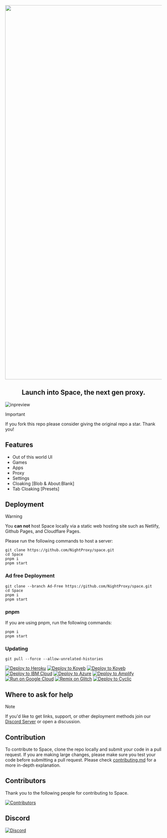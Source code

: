 <div align="center">
        <img src="https://i.imgur.com/OMo4cMz.png" style="width: 1200px"/>
    <h2>Launch into Space, the next gen proxy.</h2>
</div>

![inpreview](https://i.imgur.com/VhNNgOs.jpeg)

> [!IMPORTANT]
> If you fork this repo please consider giving the original repo a
> star. Thank you!

## Features

-   Out of this world UI
-   Games
-   Apps
-   Proxy
-   Settings
-   Cloaking [Blob & About:Blank]
-   Tab Cloaking [Presets]

## Deployment

> [!WARNING]
> You **can not** host Space locally via a static web hosting site
> such as Netlify, Github Pages, and Cloudflare Pages.

Please run the following commands to host a server:

```
git clone https://github.com/NightProxy/space.git
cd Space
pnpm i
pnpm start
```
### Ad free Deployment

```
git clone --branch Ad-Free https://github.com/NightProxy/space.git
cd Space
pnpm i
pnpm start
```
### pnpm
<p>If you are using pnpm, run the following commands:<p/>

```
pnpm i
pnpm start
```

### Updating

```
git pull --force --allow-unrelated-histories
```

<a target="_blank" href="https://heroku.com/deploy/?template=https://github.com/NightProxy/Space"><img alt="Deploy to Heroku" src="https://binbashbanana.github.io/deploy-buttons/buttons/remade/heroku.svg"></a>
<a target="_blank" href="https://app.koyeb.com/deploy?type=git&repository=github.com/NightProxy/Space"><img alt="Deploy to Koyeb" src="https://binbashbanana.github.io/deploy-buttons/buttons/remade/koyeb.svg"></a>
<a target="_blank" href="https://cloud.oracle.com/resourcemanager/stacks/create?zipUrl=https://github.com/NightProxy/Space/deploy-buttons/archive/refs/heads/main.zip"><img alt="Deploy to Koyeb" src="https://binbashbanana.github.io/deploy-buttons/buttons/remade/oraclecloud.svg"></a>
<a target="_blank" href="https://cloud.ibm.com/devops/setup/deploy?repository=https://github.com/NightProxy/Space"><img alt="Deploy to IBM Cloud" src="https://raw.githubusercontent.com/BinBashBanana/deploy-buttons/master/buttons/remade/ibmcloud.svg"></a>
<a target="_blank" href="https://deploy.azure.com/?repository=https://github.com/NightProxy/Space"><img alt="Deploy to Azure" src="https://raw.githubusercontent.com/BinBashBanana/deploy-buttons/master/buttons/remade/azure.svg"></a>
<a target="_blank" href="https://console.aws.amazon.com/amplify/home#/deploy?repo=https://github.com/NightProxy/Space"><img alt="Deploy to Amplify" src="https://raw.githubusercontent.com/BinBashBanana/deploy-buttons/master/buttons/remade/amplifyconsole.svg"></a>
<a target="_blank" href="https://deploy.cloud.run/?git_repo=https://github.com/NightProxy/Space"><img alt="Run on Google Cloud" src="https://raw.githubusercontent.com/BinBashBanana/deploy-buttons/master/buttons/remade/googlecloud.svg"></a>
<a target="_blank" href="https://glitch.com/edit/#!/import/github/NightProxy/Space"><img alt="Remix on Glitch" src="https://binbashbanana.github.io/deploy-buttons/buttons/remade/glitch.svg"></a>
<a target="_blank" href="https://app.cyclic.sh/api/app/deploy/NightProxy/Space"><img alt="Deploy to Cyclic" src="https://binbashbanana.github.io/deploy-buttons/buttons/remade/cyclic.svg"></a>

## Where to ask for help

> [!NOTE]
> If you'd like to get links, support, or other deployment methods join
> our [Discord Server](https://discord.gointospace.app) or open a discussion.

## Contribution

To contribute to Space, clone the repo locally and submit your code in a pull
request. If you are making large changes, please make sure you test your code
before submitting a pull request. Please check [contributing.md](https://github.com/NightProxy/Space/blob/main/contributing.md) for a more in-depth explanation.

## Contributors

Thank you to the following people for contributing to Space.

[![Contributors](https://contrib.rocks/image?repo=nightproxy/space)](https://github.com/NightProxy/Space/graphs/contributors)

## Discord

[![Discord](https://invidget.switchblade.xyz/QmWUfvm4bn?theme=dark)](https://discord.gointospace.app)
